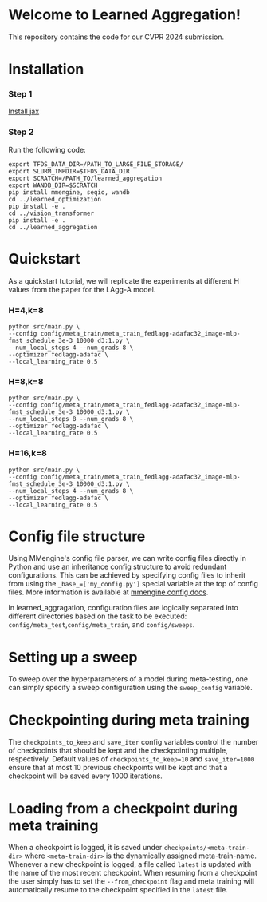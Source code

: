 # Welcome to Learned Aggregation!

This repository contains the code for our CVPR 2024 submission.

# Installation
### Step 1
[Install jax](https://jax.readthedocs.io/en/latest/installation.html)
### Step 2
Run the following code:
```
export TFDS_DATA_DIR=/PATH_TO_LARGE_FILE_STORAGE/
export SLURM_TMPDIR=$TFDS_DATA_DIR
export SCRATCH=/PATH_TO/learned_aggregation
export WANDB_DIR=$SCRATCH
pip install mmengine, seqio, wandb
cd ../learned_optimization
pip install -e .
cd ../vision_transformer
pip install -e .
cd ../learned_aggregation
```

# Quickstart

As a quickstart tutorial, we will replicate the experiments at different H values from the paper for the LAgg-A model.

### H=4,k=8
```
python src/main.py \
--config config/meta_train/meta_train_fedlagg-adafac32_image-mlp-fmst_schedule_3e-3_10000_d3:1.py \
--num_local_steps 4 --num_grads 8 \
--optimizer fedlagg-adafac \
--local_learning_rate 0.5
```

### H=8,k=8
```
python src/main.py \
--config config/meta_train/meta_train_fedlagg-adafac32_image-mlp-fmst_schedule_3e-3_10000_d3:1.py \
--num_local_steps 8 --num_grads 8 \
--optimizer fedlagg-adafac \
--local_learning_rate 0.5
```

### H=16,k=8
```
python src/main.py \
--config config/meta_train/meta_train_fedlagg-adafac32_image-mlp-fmst_schedule_3e-3_10000_d3:1.py \
--num_local_steps 4 --num_grads 8 \
--optimizer fedlagg-adafac \
--local_learning_rate 0.5
```

# Config file structure

Using MMengine's config file parser, we can write config files directly in Python and use an inheritance config structure to avoid redundant configurations. This can be achieved by specifying config files to inherit from using the 
```_base_=['my_config.py']``` 
special variable at the top of config files. More information is available at [mmengine config docs](https://mmengine.readthedocs.io/en/latest/advanced_tutorials/config.html).

In learned_aggragation, configuration files are logically separated into different directories based on the task to be executed: ```config/meta_test```,```config/meta_train```, and ```config/sweeps```. 

# Setting up a sweep
To sweep over the hyperparameters of a model during meta-testing, one can simply specify a sweep configuration using the ```sweep_config``` variable.


# Checkpointing during meta training
The ```checkpoints_to_keep``` and ```save_iter``` config variables control the number of checkpoints that should be kept and the checkpointing multiple, respectively. Default values of ```checkpoints_to_keep=10``` and ```save_iter=1000``` ensure that at most 10 previous checkpoints will be kept and that a checkpoint will be saved every 1000 iterations.

# Loading from a checkpoint during meta training
When a checkpoint is logged, it is saved under ```checkpoints/<meta-train-dir>``` where ```<meta-train-dir>``` is the dynamically assigned meta-train-name. Whenever a new checkpoint is logged, a file called ```latest``` is updated with the name of the most recent checkpoint. When resuming from a checkpoint the user simply has to set the ```--from_checkpoint``` flag and meta training will automatically resume to the checkpoint specified in the ```latest``` file.
